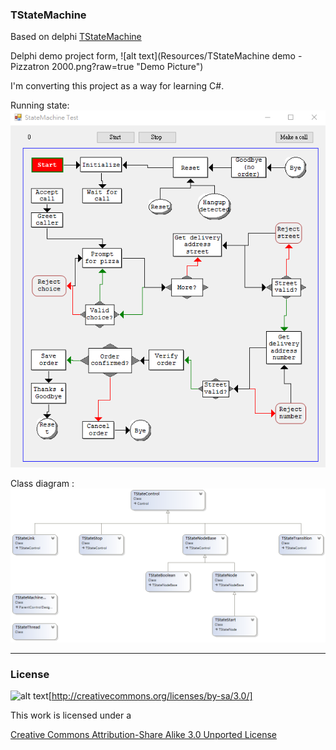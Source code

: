### TStateMachine
Based on delphi [TStateMachine](http://melander.dk/delphi/statemachine/)

Delphi demo project form,
![alt text](Resources/TStateMachine demo - Pizzatron 2000.png?raw=true "Demo Picture")

I'm converting this project as a way for learning C#.

Running state:
![alt text](Resources/RunStateMachine.gif?raw=true "Running state")

Class diagram :
![alt text](Resources/ClassDiagram.png?raw=true "Class diagram")

---
### License
![alt text](http://i.creativecommons.org/l/by-sa/3.0/88x31.png?raw=true "CC License 3.0 picture")[http://creativecommons.org/licenses/by-sa/3.0/]

This work is licensed under a

[Creative Commons Attribution-Share Alike 3.0 Unported License](http://creativecommons.org/licenses/by-sa/3.0/)